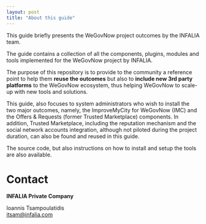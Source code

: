 ```yaml
---
layout: post
title: "About this guide"
---
```


This guide briefly presents the WeGovNow project outcomes by the INFALIA team.

The guide contains a collection of all the components, plugins, modules and tools implemented for the WeGovNow project by INFALIA.

The purpose of this repository is to provide to the community a reference point to help them **reuse the outcomes** but also to **include new 3rd party platforms** to the WeGovNow ecosystem, thus helping WeGovNow to scale-up with new tools and solutions.

This guide, also focuses to system administrators who wish to install the two major outcomes, namely, the ImproveMyCity for WeGovNow (IMC) and the Offers & Requests (former Trusted Marketplace) components. In addition, Trusted Marketplace, including the reputation mechanism and the social network accounts integration, although not piloted during the project duration, can also be found and reused in this guide.

The source code, but also instructions on how to install and setup the tools are also available.

# Contact
**INFALIA Private Company**

Ioannis Tsampoulatidis  
itsam@infalia.com
